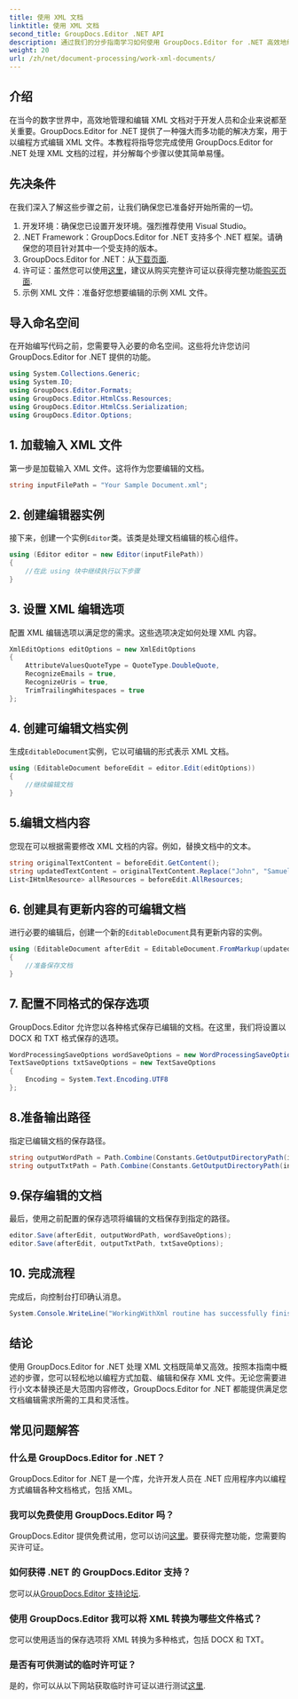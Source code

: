 ```yaml
---
title: 使用 XML 文档
linktitle: 使用 XML 文档
second_title: GroupDocs.Editor .NET API
description: 通过我们的分步指南学习如何使用 GroupDocs.Editor for .NET 高效地编辑 XML 文档，其中涵盖所有必要的步骤和选项。
weight: 20
url: /zh/net/document-processing/work-xml-documents/
---
```

## 介绍
在当今的数字世界中，高效地管理和编辑 XML 文档对于开发人员和企业来说都至关重要。GroupDocs.Editor for .NET 提供了一种强大而多功能的解决方案，用于以编程方式编辑 XML 文件。本教程将指导您完成使用 GroupDocs.Editor for .NET 处理 XML 文档的过程，并分解每个步骤以使其简单易懂。
## 先决条件
在我们深入了解这些步骤之前，让我们确保您已准备好开始所需的一切。
1. 开发环境：确保您已设置开发环境。强烈推荐使用 Visual Studio。
2. .NET Framework：GroupDocs.Editor for .NET 支持多个 .NET 框架。请确保您的项目针对其中一个受支持的版本。
3.  GroupDocs.Editor for .NET：从[下载页面](https://releases.groupdocs.com/editor/net/).
4. 许可证：虽然您可以使用[这里](https://purchase.groupdocs.com/temporary-license/)，建议从购买完整许可证以获得完整功能[购买页面](https://purchase.groupdocs.com/buy).
5. 示例 XML 文件：准备好您想要编辑的示例 XML 文件。
## 导入命名空间
在开始编写代码之前，您需要导入必要的命名空间。这些将允许您访问 GroupDocs.Editor for .NET 提供的功能。
```csharp
using System.Collections.Generic;
using System.IO;
using GroupDocs.Editor.Formats;
using GroupDocs.Editor.HtmlCss.Resources;
using GroupDocs.Editor.HtmlCss.Serialization;
using GroupDocs.Editor.Options;
```
## 1. 加载输入 XML 文件
第一步是加载输入 XML 文件。这将作为您要编辑的文档。
```csharp
string inputFilePath = "Your Sample Document.xml";
```
## 2. 创建编辑器实例
接下来，创建一个实例`Editor`类。该类是处理文档编辑的核心组件。
```csharp
using (Editor editor = new Editor(inputFilePath))
{
    //在此 using 块中继续执行以下步骤
}
```
## 3. 设置 XML 编辑选项
配置 XML 编辑选项以满足您的需求。这些选项决定如何处理 XML 内容。
```csharp
XmlEditOptions editOptions = new XmlEditOptions
{
    AttributeValuesQuoteType = QuoteType.DoubleQuote,
    RecognizeEmails = true,
    RecognizeUris = true,
    TrimTrailingWhitespaces = true
};
```
## 4. 创建可编辑文档实例
生成`EditableDocument`实例，它以可编辑的形式表示 XML 文档。
```csharp
using (EditableDocument beforeEdit = editor.Edit(editOptions))
{
    //继续编辑文档
}
```
## 5.编辑文档内容
您现在可以根据需要修改 XML 文档的内容。例如，替换文档中的文本。
```csharp
string originalTextContent = beforeEdit.GetContent();
string updatedTextContent = originalTextContent.Replace("John", "Samuel");
List<IHtmlResource> allResources = beforeEdit.AllResources;
```
## 6. 创建具有更新内容的可编辑文档
进行必要的编辑后，创建一个新的`EditableDocument`具有更新内容的实例。
```csharp
using (EditableDocument afterEdit = EditableDocument.FromMarkup(updatedTextContent, allResources))
{
    //准备保存文档
}
```
## 7. 配置不同格式的保存选项
GroupDocs.Editor 允许您以各种格式保存已编辑的文档。在这里，我们将设置以 DOCX 和 TXT 格式保存的选项。
```csharp
WordProcessingSaveOptions wordSaveOptions = new WordProcessingSaveOptions(WordProcessingFormats.Docx);
TextSaveOptions txtSaveOptions = new TextSaveOptions
{
    Encoding = System.Text.Encoding.UTF8
};
```
## 8.准备输出路径
指定已编辑文档的保存路径。
```csharp
string outputWordPath = Path.Combine(Constants.GetOutputDirectoryPath(inputFilePath), Path.GetFileNameWithoutExtension(inputFilePath) + ".docx");
string outputTxtPath = Path.Combine(Constants.GetOutputDirectoryPath(inputFilePath), Path.GetFileNameWithoutExtension(inputFilePath) + ".txt");
```
## 9.保存编辑的文档
最后，使用之前配置的保存选项将编辑的文档保存到指定的路径。
```csharp
editor.Save(afterEdit, outputWordPath, wordSaveOptions);
editor.Save(afterEdit, outputTxtPath, txtSaveOptions);
```
## 10. 完成流程
完成后，向控制台打印确认消息。
```csharp
System.Console.WriteLine("WorkingWithXml routine has successfully finished");
```
## 结论
使用 GroupDocs.Editor for .NET 处理 XML 文档既简单又高效。按照本指南中概述的步骤，您可以轻松地以编程方式加载、编辑和保存 XML 文件。无论您需要进行小文本替换还是大范围内容修改，GroupDocs.Editor for .NET 都能提供满足您文档编辑需求所需的工具和灵活性。
## 常见问题解答
### 什么是 GroupDocs.Editor for .NET？
GroupDocs.Editor for .NET 是一个库，允许开发人员在 .NET 应用程序内以编程方式编辑各种文档格式，包括 XML。
### 我可以免费使用 GroupDocs.Editor 吗？
 GroupDocs.Editor 提供免费试用，您可以访问[这里](https://releases.groupdocs.com/)。要获得完整功能，您需要购买许可证。
### 如何获得 .NET 的 GroupDocs.Editor 支持？
您可以从[GroupDocs.Editor 支持论坛](https://forum.groupdocs.com/c/editor/20).
### 使用 GroupDocs.Editor 我可以将 XML 转换为哪些文件格式？
您可以使用适当的保存选项将 XML 转换为多种格式，包括 DOCX 和 TXT。
### 是否有可供测试的临时许可证？
是的，你可以从以下网站获取临时许可证以进行测试[这里](https://purchase.groupdocs.com/temporary-license/).